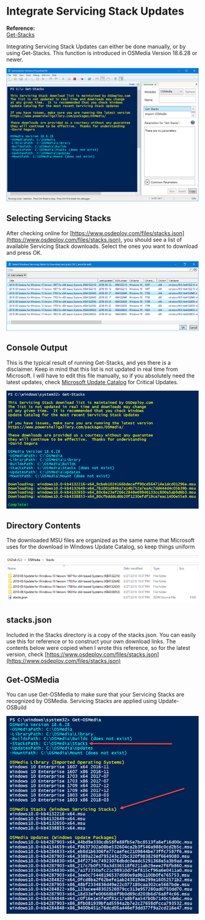 # Integrate Servicing Stack Updates

**Reference:**  
[Get-Stacks](../reference/get-stacks.md)

Integrating Servicing Stack Updates can either be done manually, or by using Get-Stacks. This function is introduced in OSMedia Version 18.6.28 or newer.

![](../../.gitbook/assets/2018-06-28_11-26-40.png)

## Selecting Servicing Stacks

After checking online for [https://www.osdeploy.com/files/stacks.json](https://www.osdeploy.com/files/stacks.json), you should see a list of available Servicing Stack downloads. Select the ones you want to download and press OK.

![](../../.gitbook/assets/2018-06-27_22-32-19.png)

## Console Output

This is the typical result of running Get-Stacks, and yes there is a disclaimer. Keep in mind that this list is not updated in real time from Microsoft. I will have to edit this file manually, so if you absolutely need the latest updates, check [Microsoft Update Catalog](https://www.catalog.update.microsoft.com/Home.aspx) for Critical Updates.

![](../../.gitbook/assets/2018-06-27_22-37-58.png)

## Directory Contents

The downloaded MSU files are organized as the same name that Microsoft uses for the download in Windows Update Catalog, so keep things uniform

![](../../.gitbook/assets/2018-06-27_22-58-26.png)

## stacks.json

Included in the Stacks directory is a copy of the stacks.json. You can easily use this for reference or to construct your own download links. The contents below were copied when I wrote this reference, so for the latest version, check [https://www.osdeploy.com/files/stacks.json](https://www.osdeploy.com/files/stacks.json)

## Get-OSMedia

You can use Get-OSMedia to make sure that your Servicing Stacks are recognized by OSMedia. Servicing Stacks are applied using Update-OSBuild

![](../../.gitbook/assets/2018-06-27_22-43-06.png)

